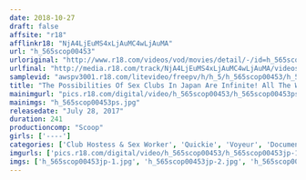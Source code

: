 ```yaml
---
date: 2018-10-27
draft: false
affsite: "r18"
afflinkr18: "NjA4LjEuMS4xLjAuMC4wLjAuMA"
url: "h_565scop00453"
urloriginal: "http://www.r18.com/videos/vod/movies/detail/-/id=h_565scop00453"
urlfinal: "http://media.r18.com/track/NjA4LjEuMS4xLjAuMC4wLjAuMA/videos/vod/movies/detail/-/id=h_565scop00453"
samplevid: "awspv3001.r18.com/litevideo/freepv/h/h_5/h_565scop00453/h_565scop00453_dmb_w.mp4"
title: "The Possibilities Of Sex Clubs In Japan Are Infinite! All The World's Erotic Culture Are Here In One Place!! Sex With 50 Charisma Idols 4 Hour BEST"
mainimgurl: "pics.r18.com/digital/video/h_565scop00453/h_565scop00453ps.jpg"
mainimgs: "h_565scop00453ps.jpg"
releasedate: "July 28, 2017"
duration: 241
productioncomp: "Scoop"
girls: ['----']
categories: ['Club Hostess & Sex Worker', 'Quickie', 'Voyeur', 'Documentary', 'Amateur', 'Compilation', 'Over 4 Hours', 'Hi-Def']
imgurls: ['pics.r18.com/digital/video/h_565scop00453/h_565scop00453jp-1.jpg', 'pics.r18.com/digital/video/h_565scop00453/h_565scop00453jp-2.jpg', 'pics.r18.com/digital/video/h_565scop00453/h_565scop00453jp-3.jpg', 'pics.r18.com/digital/video/h_565scop00453/h_565scop00453jp-4.jpg', 'pics.r18.com/digital/video/h_565scop00453/h_565scop00453jp-5.jpg', 'pics.r18.com/digital/video/h_565scop00453/h_565scop00453jp-6.jpg', 'pics.r18.com/digital/video/h_565scop00453/h_565scop00453jp-7.jpg', 'pics.r18.com/digital/video/h_565scop00453/h_565scop00453jp-8.jpg', 'pics.r18.com/digital/video/h_565scop00453/h_565scop00453jp-9.jpg', 'pics.r18.com/digital/video/h_565scop00453/h_565scop00453jp-10.jpg', 'pics.r18.com/digital/video/h_565scop00453/h_565scop00453jp-11.jpg', 'pics.r18.com/digital/video/h_565scop00453/h_565scop00453jp-12.jpg', 'pics.r18.com/digital/video/h_565scop00453/h_565scop00453jp-13.jpg', 'pics.r18.com/digital/video/h_565scop00453/h_565scop00453jp-14.jpg', 'pics.r18.com/digital/video/h_565scop00453/h_565scop00453jp-15.jpg', 'pics.r18.com/digital/video/h_565scop00453/h_565scop00453jp-16.jpg', 'pics.r18.com/digital/video/h_565scop00453/h_565scop00453jp-17.jpg', 'pics.r18.com/digital/video/h_565scop00453/h_565scop00453jp-18.jpg', 'pics.r18.com/digital/video/h_565scop00453/h_565scop00453jp-19.jpg', 'pics.r18.com/digital/video/h_565scop00453/h_565scop00453jp-20.jpg']
imgs: ['h_565scop00453jp-1.jpg', 'h_565scop00453jp-2.jpg', 'h_565scop00453jp-3.jpg', 'h_565scop00453jp-4.jpg', 'h_565scop00453jp-5.jpg', 'h_565scop00453jp-6.jpg', 'h_565scop00453jp-7.jpg', 'h_565scop00453jp-8.jpg', 'h_565scop00453jp-9.jpg', 'h_565scop00453jp-10.jpg', 'h_565scop00453jp-11.jpg', 'h_565scop00453jp-12.jpg', 'h_565scop00453jp-13.jpg', 'h_565scop00453jp-14.jpg', 'h_565scop00453jp-15.jpg', 'h_565scop00453jp-16.jpg', 'h_565scop00453jp-17.jpg', 'h_565scop00453jp-18.jpg', 'h_565scop00453jp-19.jpg', 'h_565scop00453jp-20.jpg']
---
```

